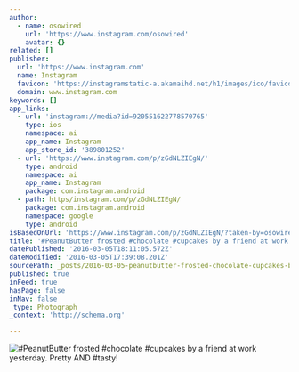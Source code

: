 ```yaml
---
author:
  - name: osowired
    url: 'https://www.instagram.com/osowired'
    avatar: {}
related: []
publisher:
  url: 'https://www.instagram.com'
  name: Instagram
  favicon: 'https://instagramstatic-a.akamaihd.net/h1/images/ico/favicon.ico/7cdab0872b15.ico'
  domain: www.instagram.com
keywords: []
app_links:
  - url: 'instagram://media?id=920551622778570765'
    type: ios
    namespace: ai
    app_name: Instagram
    app_store_id: '389801252'
  - url: 'https://www.instagram.com/p/zGdNLZIEgN/'
    type: android
    namespace: ai
    app_name: Instagram
    package: com.instagram.android
  - path: https/instagram.com/p/zGdNLZIEgN/
    package: com.instagram.android
    namespace: google
    type: android
isBasedOnUrl: 'https://www.instagram.com/p/zGdNLZIEgN/?taken-by=osowired'
title: '#PeanutButter frosted #chocolate #cupcakes by a friend at work yesterday. Pretty AND #tasty!'
datePublished: '2016-03-05T18:11:05.572Z'
dateModified: '2016-03-05T17:39:08.201Z'
sourcePath: _posts/2016-03-05-peanutbutter-frosted-chocolate-cupcakes-by-a-friend-at-wo.md
published: true
inFeed: true
hasPage: false
inNav: false
_type: Photograph
_context: 'http://schema.org'

---
```

![&num;PeanutButter frosted &num;chocolate &num;cupcakes by a friend at work yesterday&period; Pretty AND &num;tasty&excl;](https://scontent.cdninstagram.com/t51.2885-15/e15/10958192_348559652012374_1118220030_n.jpg?ig_cache_key=OTIwNTUxNjIyNzc4NTcwNzY1.2)